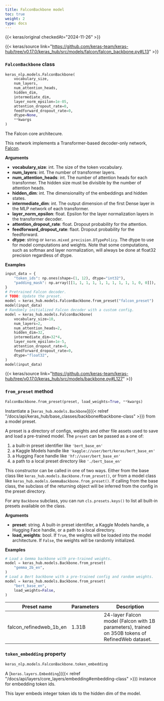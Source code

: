 ```yaml
---
title: FalconBackbone model
toc: true
weight: 2
type: docs
---
```


{{< keras/original checkedAt="2024-11-26" >}}

{{< keras/source link="https://github.com/keras-team/keras-hub/tree/v0.17.0/keras_hub/src/models/falcon/falcon_backbone.py#L13" >}}

### `FalconBackbone` class

```python
keras_nlp.models.FalconBackbone(
    vocabulary_size,
    num_layers,
    num_attention_heads,
    hidden_dim,
    intermediate_dim,
    layer_norm_epsilon=1e-05,
    attention_dropout_rate=0,
    feedforward_dropout_rate=0,
    dtype=None,
    **kwargs
)
```

The Falcon core architecure.

This network implements a Transformer-based decoder-only network,
[Falcon](https://arxiv.org/abs/2306.01116).

**Arguments**

- **vocabulary_size**: int. The size of the token vocabulary.
- **num_layers**: int. The number of transformer layers.
- **num_attention_heads**: int. The number of attention heads for each transformer.
  The hidden size must be divisible by the number of attention heads.
- **hidden_dim**: int. The dimensionality of the embeddings and hidden states.
- **intermediate_dim**: int. The output dimension of the first Dense layer in
  the MLP network of each transformer.
- **layer_norm_epsilon**: float. Epsilon for the layer normalization layers in
  the transformer decoder.
- **attention_dropout_rate**: float. Dropout probability for the attention.
- **feedforward_dropout_rate**: flaot. Dropout probability for the feedforward.
- **dtype**: string or `keras.mixed_precision.DTypePolicy`. The dtype to use
  for model computations and weights. Note that some computations,
  such as softmax and layer normalization, will always be done at
  float32 precision regardless of dtype.

**Examples**

```python
input_data = {
    "token_ids": np.ones(shape=(1, 12), dtype="int32"),
    "padding_mask": np.array([[1, 1, 1, 1, 1, 1, 1, 1, 1, 1, 0, 0]]),
}
# Pretrained Falcon decoder.
# TODO: Update the preset.
model = keras_hub.models.FalconBackbone.from_preset("falcon_preset")
model(input_data)
# Randomly initialized Falcon decoder with a custom config.
model = keras_hub.models.FalconBackbone(
    vocabulary_size=10,
    num_layers=2,
    num_attention_heads=2,
    hidden_dim=32,
    intermediate_dim=32*4,
    layer_norm_epsilon=1e-5,
    attention_dropout_rate=0,
    feedforward_dropout_rate=0,
    dtype="float32",
)
model(input_data)
```

{{< keras/source link="https://github.com/keras-team/keras-hub/tree/v0.17.0/keras_hub/src/models/backbone.py#L127" >}}

### `from_preset` method

```python
FalconBackbone.from_preset(preset, load_weights=True, **kwargs)
```

Instantiate a [`keras_hub.models.Backbone`]({{< relref "/docs/api/keras_hub/base_classes/backbone#backbone-class" >}}) from a model preset.

A preset is a directory of configs, weights and other file assets used
to save and load a pre-trained model. The `preset` can be passed as a
one of:

1. a built-in preset identifier like `'bert_base_en'`
2. a Kaggle Models handle like `'kaggle://user/bert/keras/bert_base_en'`
3. a Hugging Face handle like `'hf://user/bert_base_en'`
4. a path to a local preset directory like `'./bert_base_en'`

This constructor can be called in one of two ways. Either from the base
class like `keras_hub.models.Backbone.from_preset()`, or from
a model class like `keras_hub.models.GemmaBackbone.from_preset()`.
If calling from the base class, the subclass of the returning object
will be inferred from the config in the preset directory.

For any `Backbone` subclass, you can run `cls.presets.keys()` to list
all built-in presets available on the class.

**Arguments**

- **preset**: string. A built-in preset identifier, a Kaggle Models
  handle, a Hugging Face handle, or a path to a local directory.
- **load_weights**: bool. If `True`, the weights will be loaded into the
  model architecture. If `False`, the weights will be randomly
  initialized.

**Examples**

```python
# Load a Gemma backbone with pre-trained weights.
model = keras_hub.models.Backbone.from_preset(
    "gemma_2b_en",
)
# Load a Bert backbone with a pre-trained config and random weights.
model = keras_hub.models.Backbone.from_preset(
    "bert_base_en",
    load_weights=False,
)
```

| Preset name             | Parameters | Description                                                                                      |
| ----------------------- | ---------- | ------------------------------------------------------------------------------------------------ |
| falcon_refinedweb_1b_en | 1.31B      | 24-layer Falcon model (Falcon with 1B parameters), trained on 350B tokens of RefinedWeb dataset. |

### `token_embedding` property

```python
keras_nlp.models.FalconBackbone.token_embedding
```

A [`keras.layers.Embedding`]({{< relref "/docs/api/layers/core_layers/embedding#embedding-class" >}}) instance for embedding token ids.

This layer embeds integer token ids to the hidden dim of the model.
